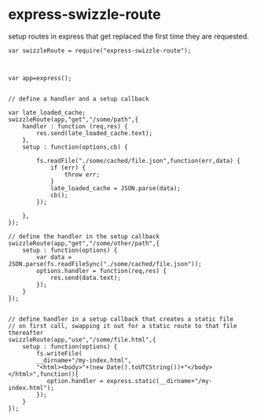 # express-swizzle-route

setup routes in express that get replaced the first time they are requested.


    var swizzleRoute = require("express-swizzle-route");
    
    
    
    var app=express();
    
    
    // define a handler and a setup callback
    
    var late_loaded_cache;
    swizzleRoute(app,"get","/some/path",{
        handler : function (req,res) {
            res.send(late_loaded_cache.text);    
        },
        setup : function(options,cb) {
        
            fs.readFile("./some/cached/file.json",function(err,data) {
                if (err) {
                    throw err;
                }
                late_loaded_cache = JSON.parse(data);
                cb();
            });
            
        },
    });
    
    // define the handler in the setup callback
    swizzleRoute(app,"get","/some/other/path",{
        setup : function(options) {
            var data = JSON.parse(fs.readFileSync("./some/cached/file.json"));
            options.handler = function(req,res) {
                res.send(data.text);    
            });
        }
    });
    
    
    // define handler in a setup callback that creates a static file 
    // on first call, swapping it out for a static route to that file thereafter
    swizzleRoute(app,"use","/some/file.html",{
        setup : function(options) {
            fs.writeFile(
            __dirname+"/my-index.html",
            "<html><body>"+(new Date().toUTCString())+"</body></html>",function(){
               option.handler = express.static(__dirname+"/my-index.html");
            });
        }
    });

    